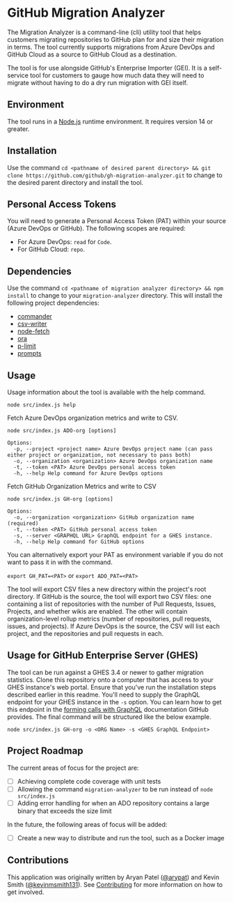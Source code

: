 # GitHub Migration Analyzer

The Migration Analyzer is a command-line (cli) utility tool that helps customers migrating repositories to GitHub plan for and size their migration in terms. The tool currently supports migrations from Azure DevOps and GitHub Cloud as a source to GitHub Cloud as a destination. 

The tool is for use alongside GitHub's Enterprise Importer (GEI). It is a self-service tool for customers to gauge how much data they will need to migrate without having to do a dry run migration with GEI itself. 
## Environment

The tool runs in a [Node.js](https://nodejs.org/) runtime environment.  It requires version 14 or greater. 
## Installation

Use the command ```cd <pathname of desired parent directory> && git clone https://github.com/github/gh-migration-analyzer.git``` to change to the desired parent directory and install the tool. 

## Personal Access Tokens

You will need to generate a Personal Access Token (PAT) within your source (Azure DevOps or GitHub). The following scopes are required:

* For Azure DevOps: `read` for `Code`.
* For GitHub Cloud: `repo`.  

## Dependencies

Use the command ```cd <pathname of migration analyzer directory> && npm install``` to change to your ```migration-analyzer``` directory.  This will install the following project dependencies:

- [commander](https://www.npmjs.com/package/commander)
- [csv-writer](https://www.npmjs.com/package/csv-writer)
- [node-fetch](https://www.npmjs.com/package/node-fetch)
- [ora](https://www.npmjs.com/package/ora)
- [p-limit](https://www.npmjs.com/package/p-limit)
- [prompts](https://www.npmjs.com/package/prompts)

## Usage

Usage information about the tool is available with the help command. 
````
node src/index.js help
````

Fetch Azure DevOps organization metrics and write to CSV. 
````
node src/index.js ADO-org [options]

Options:
  -p, --project <project name> Azure DevOps project name (can pass either project or organization, not necessary to pass both)
  -o, --organization <organization> Azure DevOps organization name
  -t, --token <PAT> Azure DevOps personal access token
  -h, --help Help command for Azure DevOps options
````

Fetch GitHub Organization Metrics and write to CSV
````
node src/index.js GH-org [options]

Options:
  -o, --organization <organization> GitHub organization name (required)
  -t, --token <PAT> GitHub personal access token
  -s, --server <GRAPHQL URL> GraphQL endpoint for a GHES instance. 
  -h, --help Help command for GitHub options

````

You can alternatively export your PAT as environment variable if you do not want to pass it in with the command. 

````export GH_PAT=<PAT>```` or ````export ADO_PAT=<PAT>````

The tool will export CSV files a new directory within the project's root directory. If GitHub is the source, the tool will export two CSV files: one containing a list of repositories with the number of Pull Requests, Issues, Projects, and whether wikis are enabled. The other will contain organization-level rollup metrics (number of repositories, pull requests, issues, and projects). If Azure DevOps is the source, the CSV will list each project, and the repositories and pull requests in each. 

## Usage for GitHub Enterprise Server (GHES)
The tool can be run against a GHES 3.4 or newer to gather migration statistics. Clone this repository onto a computer that has access to your GHES instance's web portal. Ensure that you've run the installation steps described earlier in this readme. You'll need to supply the GraphQL endpoint for your GHES instance in the `-s` option. You can learn how to get this endpoint in the [forming calls with GraphQL](https://docs.github.com/en/enterprise-server@3.4/graphql/guides/forming-calls-with-graphql#the-graphql-endpoint) documentation GitHub provides. The final command will be structured like the below example. 

```
node src/index.js GH-org -o <ORG Name> -s <GHES GraphQL Endpoint>
```

## Project Roadmap

The current areas of focus for the project are:
- [ ] Achieving complete code coverage with unit tests
- [ ] Allowing the command ```migration-analyzer``` to be run instead of ```node src/index.js```
- [ ] Adding error handling for when an ADO repository contains a large binary that exceeds the size limit

In the future, the following areas of focus will be added:
- [ ] Create a new way to distribute and run the tool, such as a Docker image

## Contributions

This application was originally written by Aryan Patel ([@arypat](https://github.com/AryPat)) and Kevin Smith ([@kevinmsmith131](https://github.com/kevinmsmith131)). See [Contributing](CONTRIBUTING.md) for more information on how to get involved. 

